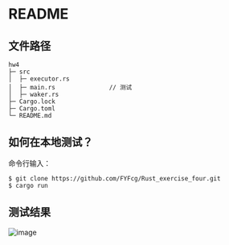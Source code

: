 # README 

## 文件路径

```
hw4
├─ src
│  ├─ executor.rs           
│  ├─ main.rs               // 测试
│  ├─ waker.rs               
├─ Cargo.lock
├─ Cargo.toml
└─ README.md
```

## 如何在本地测试？

命令行输入：
```
$ git clone https://github.com/FYFcg/Rust_exercise_four.git
$ cargo run
```

## 测试结果
![image](https://github.com/FYFcg/Rust_exercise_four/assets/101627435/d6f98416-684d-4d72-9ad9-0c8093ebf128)
